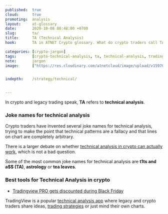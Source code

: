```yaml
---
published:  true
cloud:      true
promoting:  analysis
layout:     at-glossary
date:       2020-10-08 08:48:00 +0700
slug:       ta/
title:      TA (Technical Analysis)
hook:       TA in ATNET Crypto glossary. What do crypto traders call TA?

categories: [crypto-jargon]
tags:       [crypto-technical-analysis, ta, technical-analysis, tradingview, trading-platform, custodial-trading, noncustodial-trading]
note:       jargon
image:      ["https://res.cloudinary.com/atnetcloud/image/upload/v1597046889/atnet/strategy/w_widening_otucep.jpg"]


indepth:    /strategy/technical/


---
```


In crypto and legacy trading speak, **TA**  refers to **technical analysis**.

### Joke names for technical analysis

Crypto traders have invented several joke names for technical analysis, trying to make the point that technical patterns are a fallacy and that lines on chart are completely arbitrary.

There is a larger debate on whether [technical analysis in crypto can actually work](/technical-analysis/), which is not a bad question.

Some of the most common joke names for technical analysis are **t1ts and a$$ (TA)**, **astrology** or **tea leaves**.

### Best tools for Technical Analysis in crypto

* [Tradingview PRO gets discounted during Black Friday](/blackfriday/#anicipated-tradingview)

TradingView is a popular [technical analysis app](/tag/tradingview-script-review/) where legacy and crypto traders share ideas, [trading strategies](/strategy/) or just mind their own charts.
